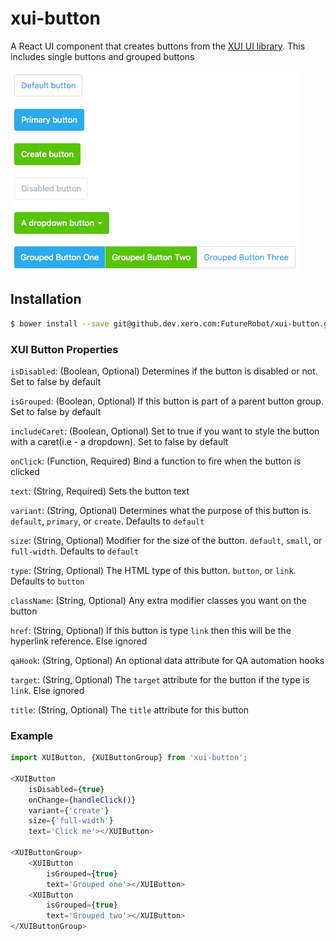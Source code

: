 xui-button
==========

A React UI component that creates buttons from the [XUI UI library](https://github.dev.xero.com/pages/Style/xui/section-buttons.html). This includes single buttons and grouped buttons

![](example/buttons.png)

## Installation

```bash
$ bower install --save git@github.dev.xero.com:FutureRobot/xui-button.git
```

### XUI Button Properties
`isDisabled`: (Boolean, Optional) Determines if the button is disabled or not. Set to false by default

`isGrouped`: (Boolean, Optional) If this button is part of a parent button group. Set to false by default

`includeCaret`: (Boolean, Optional) Set to true if you want to style the button with a caret(i.e - a dropdown). Set to false by default

`onClick`: (Function, Required) Bind a function to fire when the button is clicked

`text`: (String, Required) Sets the button text

`variant`: (String, Optional) Determines what the purpose of this button is. `default`, `primary`, or `create`. Defaults to `default`

`size`: (String, Optional) Modifier for the size of the button. `default`, `small`, or `full-width`. Defaults to `default`

`type`: (String, Optional) The HTML type of this button. `button`, or `link`. Defaults to `button`

`className`: (String, Optional) Any extra modifier classes you want on the button

`href`: (String, Optional) If this button is type `link` then this will be the hyperlink reference. Else ignored

`qaHook`: (String, Optional) An optional data attribute for QA automation hooks

`target`: (String, Optional) The `target` attribute for the button if the type is `link`. Else ignored

`title`: (String, Optional) The `title` attribute for this button

### Example
```js
import XUIButton, {XUIButtonGroup} from 'xui-button';

<XUIButton
	isDisabled={true}
	onChange={handleClick()}
	variant={'create'}
	size={'full-width'}
	text='Click me'></XUIButton>

<XUIButtonGroup>
	<XUIButton
		isGrouped={true}
		text='Grouped one'></XUIButton>
	<XUIButton
		isGrouped={true}
		text='Grouped two'></XUIButton>
</XUIButtonGroup>

```
